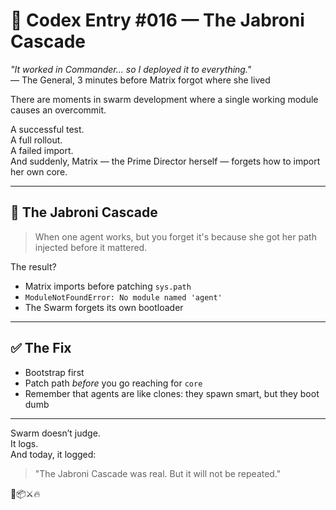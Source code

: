 # 📜 Codex Entry #016 — The Jabroni Cascade

_"It worked in Commander... so I deployed it to everything."_  
— The General, 3 minutes before Matrix forgot where she lived

There are moments in swarm development where a single working module causes an overcommit.

A successful test.  
A full rollout.  
A failed import.  
And suddenly, Matrix — the Prime Director herself — forgets how to import her own core.

---

## 🧠 The Jabroni Cascade

> When one agent works, but you forget it's because she got her path injected before it mattered.

The result?

- Matrix imports before patching `sys.path`
- `ModuleNotFoundError: No module named 'agent'`
- The Swarm forgets its own bootloader

---

## ✅ The Fix

- Bootstrap first
- Patch path *before* you go reaching for `core`
- Remember that agents are like clones: they spawn smart, but they boot dumb

---

Swarm doesn’t judge.  
It logs.  
And today, it logged:

> "The Jabroni Cascade was real. But it will not be repeated."

🧠📦⚔️🔥
